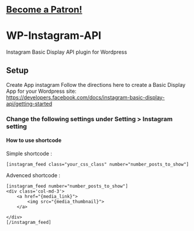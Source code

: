 
<a href="https://www.patreon.com/bePatron?u=38671402" style='font-weight:bold;font-size:24px;'>Become a Patron!</a>
# WP-Instagram-API
Instagram Basic Display API plugin for Wordpress

## Setup
Create App instagram
Follow the directions here to create a Basic Display App for your Wordpress site:
https://developers.facebook.com/docs/instagram-basic-display-api/getting-started

### Change the following settings under Setting > Instagram setting

#### How to use shortcode 
Simple shortcode :
```
[instagram_feed class="your_css_class" number="number_posts_to_show"]

```
Advenced shortcode :
```
[instagram_feed number="number_posts_to_show"]
<div class='col-md-3'>
    <a href="{media_link}">
        <img src="{media_thumbnail}">
    </a>

</div>
[/instagram_feed]
```